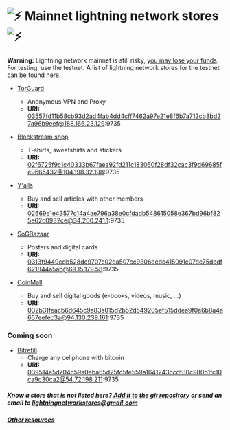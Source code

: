 # ![:zap:](https://assets-cdn.github.com/images/icons/emoji/unicode/26a1.png ":zap:") Mainnet lightning network stores ![:zap:](https://assets-cdn.github.com/images/icons/emoji/unicode/26a1.png ":zap:")

**Warning:** Lightning network mainnet is still risky, [you may lose your funds](https://twitter.com/starkness/status/953434418948927488). For testing, use the testnet. A list of lightning network stores for the testnet can be found [here](https://lightningnetworkstores.github.io/testnet).

*   [TorGuard](https://torguard.net/)
    *   Anonymous VPN and Proxy
    *   **URI:** 03557fd11b58cb93d2ad4fab4dd4cff7462a97e21e8f6b7a712cb8bd27a96b9eef@188.166.23.129:9735

*   [Blockstream shop](https://store.blockstream.com/shop/)
    *   T-shirts, sweatshirts and stickers
    *   **URI:** 02f6725f9c1c40333b67faea92fd211c183050f28df32cac3f9d69685fe9665432@104.198.32.198:9735

*   [Y'alls](https://mainnet.yalls.org/)
    *   Buy and sell articles with other members
    *   **URI:** 02669e1e43577c14a4ae796a38e0cfdadb548615058e367bd96bf825e62c0932ce@34.200.241.1:9735

*   [SoGBazaar](https://sogbazaar.com/)
    *   Posters and digital cards
    *   **URI:** 0313f9449cdb528dc9707c02da507cc9306eedc415091c07dc75dcdf621844a5ab@69.15.179.58:9735
	
* [CoinMall](https://www.coinmall.com/)
	* Buy and sell digital goods (e-books, videos, music, ...)
	* **URI:** 032b31feacb6d645c9a83a015d2b52d549205ef515ddea9f0a6b8a4a657eefec3a@94.130.239.161:9735

### Coming soon

*   [Bitrefill](https://en.bitrefill.com/)
    *   Charge any cellphone with bitcoin
    *   **URI:** 039514e5d704c59a0eba65d25fc5fe559a1641243ccdf80c980b1fc10ca9c30ca2@54.72.198.211:9735

##### Know a store that is not listed here? [Add it to the git repository](https://github.com/lightningnetworkstores/lightningnetworkstores.github.io) or send an email to lightningnetworkstores@gmail.com

##### [Other resources](https://lightningnetworkstores.github.io/other)